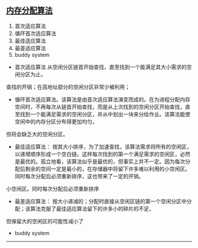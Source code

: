 ## [内存分配算法](https://www.tutorialspoint.com/operating_system/os_memory_allocation_qa2.htm)
1. 首次适应算法
2. 循环首次适应算法
3. 最佳适应算法
4. 最差适应算法
5. buddy system


  
  
*  首次适应算法
从空闲分区链首开始查找，直至找到一个能满足其大小需求的空闲分区为止。   

查找的开销；在高地址部分的空闲分区非常少被利用；
  
* 循环首次适应算法。该算法是由首次适应算法演变而成的。在为进程分配内存空间时，不再每次从链首开始查找，而是从上次找到的空闲分区开始查找，直至找到一个能满足需求的空闲分区，并从中划出一块来分给作业。该算法能使空闲中的内存分区分布得更加均匀，
  
但将会缺乏大的空闲分区。
    
* 最佳适应算法：
按其大小排序，为了加速查找，该算法需求将所有的空闲区，以递增顺序形成一个空白链。这样每次找到的第一个满足需求的空闲区，必然是最优的。孤立地看，该算法似乎是最优的，但事实上并不一定。因为每次分配后剩余的空间一定是最小的，在存储器中将留下许多难以利用的小空闲区。同时每次分配后必须重新排序，这也带来了一定的开销。
  
小空闲区。同时每次分配后必须重新排序  
  
* 最差适应算法：
按大小递减的；分配时直接从空闲区链的第一个空闲分区中分配；该算法克服了最佳适应算法留下的许多小的碎片的不足，  

但保留大的空闲区的可能性减小了  

* buddy system

  
---




